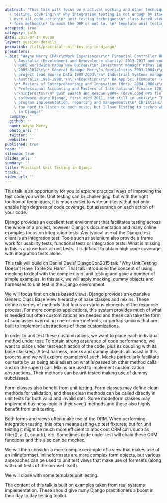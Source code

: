 ```yaml
---
abstract: "This talk will focus on practical mocking and other techniques in unit\
  \ testing, covering:\n* why integration testing is not enough by itself\n* assertions\
  \ over all code action\n* unit testing techniques\n* class based view methods \n\
  * form methods\n* to mock the ORM or not to. \n* template unit testing"
accepted: true
category: talk
date: 2017-07-14 09:00
layout: session-details
permalink: /talk/practical-unit-testing-in-django/
presenters:
- bio: "Wayne Merry CPA\r\nWork Experience\r\n* Financial Controller HOPE worldwide\
    \ Australia (Development and benevolence charity) 2013-2017 and consultant to\
    \ HOPE worldwide Papua New Guinea\r\n* Investment manager Mimas Iapetus Trust\
    \ 2005-2012\r\n* General Manager Merry's Specialities 2003-2004\r\n* Trading Systems\
    \ project lead Bourse Data 1998-2003\r\n* Industrial Systems manager United Weighing\
    \ Australia 1995-1998\r\n\r\nEducation\r\n* BA App Sci (Computer Technology) 1991-1994\r\
    \n* Masters of Entrepreneurship and Innovation (Hnrs) 2004-2008\r\n* Masters of\
    \ Professional Accounting and Masters of International Finance (2010-2012)\r\n\
    \r\nInterests\r\n* Bush Search and Rescue 2009- (developed GPS field training\
    \ software using Django, first used 2011, and still in use)\r\n* Third world charity\
    \ program implementation, reporting and management\r\n* Christianity\r\n* I work\
    \ too hard to listen to much music, but I love listing to techno while programming\
    \ in Django!"
  company: ''
  github: ''
  name: Wayne Merry
  photo_url: ''
  twitter: ''
  website: ''
published: true
room: ''
sitemap: true
slides_url: ''
summary: ''
title: Practical Unit Testing in Django
track: ''
video_url: ''
---
```


This talk is an opportunity for you to explore practical ways of improving the test code you write. Unit testing can be challenging, but with the right toolbox of techniques, it is much easier to write unit tests that not only enable high degrees of code coverage, but assurance on each action of your code.

Django provides an excellent test environment that facilitates testing across the whole of a project, however Django's documentation and many online examples focus on integration tests. Any typical use of the Django test client is an integration test. Tools such as selenium also provide a frame work for usability tests, functional tests or integration tests. What is missing in this is a close look at unit tests. It is difficult to obtain high code coverage with integration tests alone.
 
This talk will build on Daniel Davis' DjangoCon2015 talk "Why Unit Testing Doesn't Have To Be So Hard". That talk introduced the concept of using mocking to deal with the complexity of unit testing and gave a number of simple examples. In this talk, we will apply mocking, dummy objects and harnesses to unit test in the Django environment.

We will focus first on class based views. Django provides an extensive Generic Class Base View hierarchy of base classes and mixins. These define a series of methods that focus on various elements of the response process. For more complex applications, this system provides much of what is needed but often customizations are needed and these can take the form of subclasses overriding one or more methods, or perhaps mixins that are built to implement abstractions of these customizations.

In order to unit test these customizations, we want to place each individual method under test. To obtain strong assurance of code performance, we want to place under test each action of the code, plus its coupling with its base class(es). A test harness, mocks and dummy objects all assist in this process and we will explore examples of such. Mocks particularly facilitate our tests by us being able assert on what is passed on other method calls and on the super() call. Mixins are used to implement customization abstractions. Their methods can be unit tested making use of dummy subclasses.

Form classes also benefit from unit testing. Form classes may define clean methods for validation, and these clean methods can be called directly in unit tests for both valid and invalid data. Some modelform classes may implement business logic in their save() methods and these also highly benefit from unit testing.

Both forms and views often make use of the ORM. When performing integration testing, this often means setting up test fixtures, but for unit testing it might be much more efficient to mock out ORM calls such as filter(), all(), count(), etc. Sometimes code under test will chain these ORM functions and this also can be mocked.

We will then consider a more complex example of a view that makes use of an inlineformset. inlineformsets are more complex form objects, but various approaches can be used to unit test views that make use of formsets (along with unit tests of the formset itself).

We will close with some template unit testing.

The content of this talk is built on examples taken from real systems implementation. These should give many Django practitioners a boost in their day to day testing toolkit.
